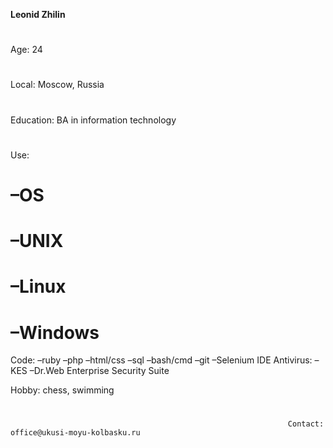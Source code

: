 **Leonid Zhilin**
#
Age: 24
#
Local: Moscow, Russia
#
Education: BA in information technology
#
Use: 
#  –OS
#  –UNIX
#  –Linux
# –Windows
  Code:
  –ruby
  –php
  –html/css
  –sql
  –bash/cmd 
  –git
  –Selenium IDE
  Antivirus:
  –KES
  –Dr.Web Enterprise Security Suite
 
Hobby: chess, swimming
#
                                                                  Contact: office@ukusi-moyu-kolbasku.ru
